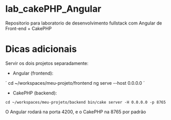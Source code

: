 # lab_cakePHP_Angular
Repositorio para laboratorio de desenvolvimento fullstack com Angular de Front-end + CakePHP

# Dicas adicionais

Servir os dois projetos separadamente:
- Angular (frontend):

´
cd ~/workspaces/meu-projeto/frontend
ng serve --host 0.0.0.0
´
- CakePHP (backend):

`
cd ~/workspaces/meu-projeto/backend
bin/cake server -H 0.0.0.0 -p 8765
`

O Angular rodará na porta 4200, e o CakePHP na 8765 por padrão